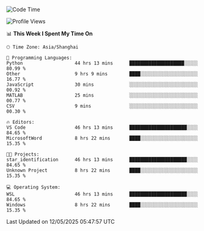 <!--START_SECTION:waka-->
![Code Time](http://img.shields.io/badge/Code%20Time-2%2C819%20hrs%2033%20mins-blue)

![Profile Views](http://img.shields.io/badge/Profile%20Views-0-blue)

📊 **This Week I Spent My Time On** 

```text
🕑︎ Time Zone: Asia/Shanghai

💬 Programming Languages: 
Python                   44 hrs 13 mins      ████████████████████░░░░░   80.99 % 
Other                    9 hrs 9 mins        ████░░░░░░░░░░░░░░░░░░░░░   16.77 % 
JavaScript               30 mins             ░░░░░░░░░░░░░░░░░░░░░░░░░   00.92 % 
MATLAB                   25 mins             ░░░░░░░░░░░░░░░░░░░░░░░░░   00.77 % 
CSV                      9 mins              ░░░░░░░░░░░░░░░░░░░░░░░░░   00.30 % 

🔥 Editors: 
VS Code                  46 hrs 13 mins      █████████████████████░░░░   84.65 % 
MicrosoftWord            8 hrs 22 mins       ████░░░░░░░░░░░░░░░░░░░░░   15.35 % 

🐱‍💻 Projects: 
star_identification      46 hrs 13 mins      █████████████████████░░░░   84.65 % 
Unknown Project          8 hrs 22 mins       ████░░░░░░░░░░░░░░░░░░░░░   15.35 % 

💻 Operating System: 
WSL                      46 hrs 13 mins      █████████████████████░░░░   84.65 % 
Windows                  8 hrs 22 mins       ████░░░░░░░░░░░░░░░░░░░░░   15.35 % 
```


 Last Updated on 12/05/2025 05:47:57 UTC
<!--END_SECTION:waka-->